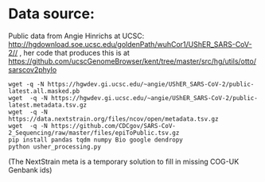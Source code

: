 # Data source:

Public data from Angie Hinrichs at UCSC: http://hgdownload.soe.ucsc.edu/goldenPath/wuhCor1/UShER_SARS-CoV-2// , her code that produces this is at https://github.com/ucscGenomeBrowser/kent/tree/master/src/hg/utils/otto/sarscov2phylo


```
wget -q -N https://hgwdev.gi.ucsc.edu/~angie/UShER_SARS-CoV-2/public-latest.all.masked.pb
wget  -q -N https://hgwdev.gi.ucsc.edu/~angie/UShER_SARS-CoV-2/public-latest.metadata.tsv.gz
wget  -q -N https://data.nextstrain.org/files/ncov/open/metadata.tsv.gz
wget  -q -N https://github.com/CDCgov/SARS-CoV-2_Sequencing/raw/master/files/epiToPublic.tsv.gz
pip install pandas tqdm numpy Bio google dendropy
python usher_processing.py
```

(The NextStrain meta is a temporary solution to fill in missing COG-UK Genbank ids)
